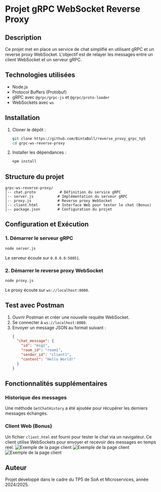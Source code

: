 # Projet gRPC WebSocket Reverse Proxy

## Description
Ce projet met en place un service de chat simplifié en utilisant gRPC et un reverse proxy WebSocket. L'objectif est de relayer les messages entre un client WebSocket et un serveur gRPC.

## Technologies utilisées
- Node.js
- Protocol Buffers (Protobuf)
- gRPC avec `@grpc/grpc-js` et `@grpc/proto-loader`
- WebSockets avec `ws`

## Installation
1. Cloner le dépôt :
   ```sh
   git clone https://github.com/BintaBall/reverse_proxy_grpc_tp5
   cd grpc-ws-reverse-proxy
   ```
2. Installer les dépendances :
   ```sh
   npm install
   ```

## Structure du projet
```
grpc-ws-reverse-proxy/
│-- chat.proto           # Définition du service gRPC
│-- server.js           # Implémentation du serveur gRPC
│-- proxy.js            # Reverse proxy WebSocket
│-- client.html         # Interface Web pour tester le chat (Bonus)
│-- package.json        # Configuration du projet
```

## Configuration et Exécution
### 1. Démarrer le serveur gRPC
```sh
node server.js
```
Le serveur écoute sur `0.0.0.0:50051`.

### 2. Démarrer le reverse proxy WebSocket
```sh
node proxy.js
```
Le proxy écoute sur `ws://localhost:8080`.

## Test avec Postman
1. Ouvrir Postman et créer une nouvelle requête WebSocket.
2. Se connecter à `ws://localhost:8080`.
3. Envoyer un message JSON au format suivant :
   ```json
   {
     "chat_message": {
       "id": "msg1",
       "room_id": "room1",
       "sender_id": "client1",
       "content": "Hello World!"
     }
   }
   ```

## Fonctionnalités supplémentaires
### Historique des messages
Une méthode `GetChatHistory` a été ajoutée pour récupérer les derniers messages échangés.

### Client Web (Bonus)
Un fichier `client.html` est fourni pour tester le chat via un navigateur. Ce client utilise WebSockets pour envoyer et recevoir des messages en temps réel.
![Exemple de la page client](images/cleint1.png)
![Exemple de la page client](images/cleint2.png)
![Exemple de la page client](images/cleint2.png)



## Auteur
Projet développé dans le cadre du TP5 de SoA et Microservices, année 2024/2025.

